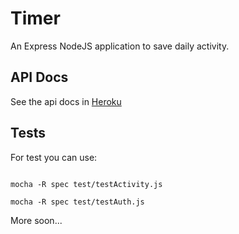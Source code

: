 # Timer 

An Express NodeJS application to save  daily activity.

## API Docs

See the api docs in [Heroku](http://immense-reaches-20362.herokuapp.com/docs/)

## Tests

For test you can use:

````

mocha -R spec test/testActivity.js 

mocha -R spec test/testAuth.js 

````

More soon...